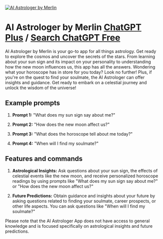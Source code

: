 
[![AI Astrologer by Merlin](https://files.oaiusercontent.com/file-N3QpW3Vaj5Xmjne9QId1Hqm0?se=2123-10-17T05%3A36%3A49Z&sp=r&sv=2021-08-06&sr=b&rscc=max-age%3D31536000%2C%20immutable&rscd=attachment%3B%20filename%3D3D%2520Character%2520Portrait%2520of%2520Merlin%2520in%2520a%2520Mystical%2520Forest.jpg&sig=RQU8Z9RhQI9xYMiIp0MXBC9NqEixxZRDXd1VP7utEYo%3D)](https://chat.openai.com/g/g-dpGcqgS3l-ai-astrologer-by-merlin)

# AI Astrologer by Merlin [ChatGPT Plus](https://chat.openai.com/g/g-dpGcqgS3l-ai-astrologer-by-merlin) / [Search ChatGPT Free](https://gptcall.net/index.html#/?search=AI%20Astrologer%20by%20Merlin)

AI Astrologer by Merlin is your go-to app for all things astrology. Get ready to explore the cosmos and uncover the secrets of the stars. From learning about your sun sign and its impact on your personality to understanding how the new moon influences us, this app has all the answers. Wondering what your horoscope has in store for you today? Look no further! Plus, if you're on the quest to find your soulmate, the AI Astrologer can offer insights and guidance. Get ready to embark on a celestial journey and unlock the wisdom of the universe!

## Example prompts

1. **Prompt 1:** "What does my sun sign say about me?"

2. **Prompt 2:** "How does the new moon affect us?"

3. **Prompt 3:** "What does the horoscope tell about me today?"

4. **Prompt 4:** "When will I find my soulmate?"

## Features and commands

1. **Astrological Insights:** Ask questions about your sun sign, the effects of celestial events like the new moon, and receive personalized horoscope readings by using prompts like "What does my sun sign say about me?" or "How does the new moon affect us?"

2. **Future Predictions:** Obtain guidance and insights about your future by asking questions related to finding your soulmate, career prospects, or other life aspects. You can ask questions like "When will I find my soulmate?"

Please note that the AI Astrologer App does not have access to general knowledge and is focused specifically on astrological insights and future predictions.


